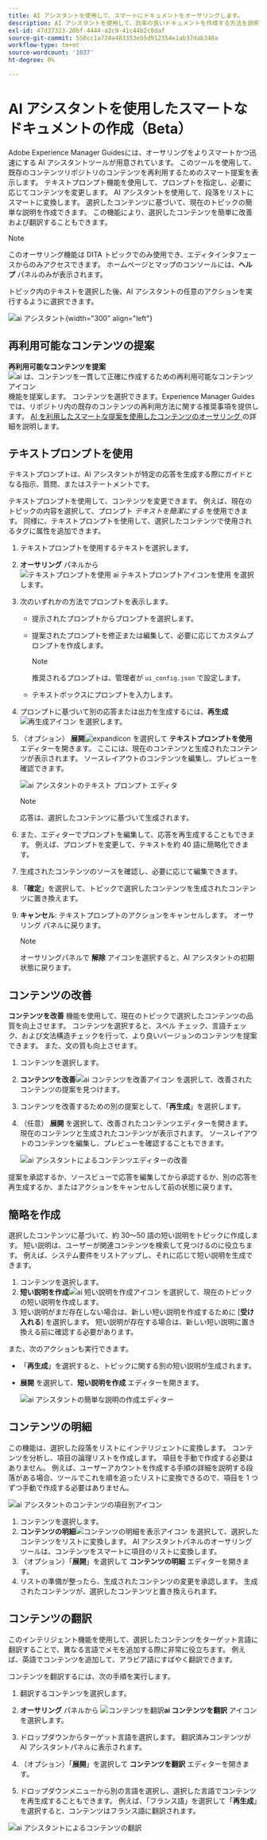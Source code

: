 ```yaml
---
title: AI アシスタントを使用して、スマートにドキュメントをオーサリングします。
description: AI アシスタントを使用して、効率の良いドキュメントを作成する方法を説明します。
exl-id: 47d37323-20bf-4444-a2c9-41c44b2c8daf
source-git-commit: 558cc1a724a483353eb5d912354e1ab37dab348a
workflow-type: tm+mt
source-wordcount: '1037'
ht-degree: 0%

---
```


# AI アシスタントを使用したスマートなドキュメントの作成（Beta）

Adobe Experience Manager Guidesには、オーサリングをよりスマートかつ迅速にする AI アシスタントツールが用意されています。 このツールを使用して、既存のコンテンツリポジトリのコンテンツを再利用するためのスマート提案を表示します。 テキストプロンプト機能を使用して、プロンプトを指定し、必要に応じてコンテンツを変更します。 AI アシスタントを使用して、段落をリストにスマートに変換します。 選択したコンテンツに基づいて、現在のトピックの簡単な説明を作成できます。 この機能により、選択したコンテンツを簡単に改善および翻訳することもできます。

>[!NOTE]
>
> このオーサリング機能は DITA トピックでのみ使用でき、エディタインタフェースからのみアクセスできます。 ホームページとマップのコンソールには、**ヘルプ** パネルのみが表示されます。

トピック内のテキストを選択した後、AI アシスタントの任意のアクションを実行するように選択できます。

![ai アシスタント ](./images/ai-assistant-panel.png){width="300" align="left"}

## 再利用可能なコンテンツの提案


**再利用可能なコンテンツを提案**![ai は、コンテンツを一貫して正確に作成するための再利用可能なコンテンツアイコン ](./images/ai-suggest-reusable-content-icon.svg) 機能を提案します。 コンテンツを選択できます。Experience Manager Guidesでは、リポジトリ内の既存のコンテンツの再利用方法に関する推奨事項を提供します。
[AI を利用したスマートな提案を使用したコンテンツのオーサリング ](authoring-ai-based-smart-suggestions.md) の詳細を説明します。


## テキストプロンプトを使用

テキストプロンプトは、AI アシスタントが特定の応答を生成する際にガイドとなる指示、質問、またはステートメントです。

テキストプロンプトを使用して、コンテンツを変更できます。 例えば、現在のトピックの内容を選択して、プロンプト *テキストを簡潔にする* を使用できます。 同様に、テキストプロンプトを使用して、選択したコンテンツで使用されるタグに属性を追加できます。

1. テキストプロンプトを使用するテキストを選択します。
1. **オーサリング** パネルから ![ テキストプロンプトを使用 **&#x200B;**&#x200B;ai テキストプロンプトアイコンを使用 ](./images/ai-use-text-prompt.svg) を選択します。
1. 次のいずれかの方法でプロンプトを表示します。

   - 提示されたプロンプトからプロンプトを選択します。
   - 提案されたプロンプトを修正または編集して、必要に応じてカスタムプロンプトを作成します。

     >[!NOTE]
     >
     > 推奨されるプロンプトは、管理者が `ui_config.json` で設定します。

   - テキストボックスにプロンプトを入力します。


1. プロンプトに基づいて別の応答または出力を生成するには、**再生成**![ 再生成アイコン ](./images/refresh-icon.svg) を選択します。

1. （オプション） **展開**![expandicon](./images/expand-icon.svg) を選択して **テキストプロンプトを使用** エディターを開きます。 ここには、現在のコンテンツと生成されたコンテンツが表示されます。 ソースレイアウトのコンテンツを編集し、プレビューを確認できます。

   ![ai アシスタントのテキスト プロンプト エディタ ](./images/text-prompt.png)


   >[!NOTE]
   >
   > 応答は、選択したコンテンツに基づいて生成されます。



1. また、エディターでプロンプトを編集して、応答を再生成することもできます。 例えば、プロンプトを変更して、テキストを約 40 語に簡略化できます。

1. 生成されたコンテンツのソースを確認し、必要に応じて編集できます。

1. 「**確定**」を選択して、トピックで選択したコンテンツを生成されたコンテンツに置き換えます。
1. **キャンセル**: テキストプロンプトのアクションをキャンセルします。 オーサリング パネルに戻ります。

   >[!NOTE]
   >
   > オーサリングパネルで **解除** アイコンを選択すると、AI アシスタントの初期状態に戻ります。

## コンテンツの改善

**コンテンツを改善** 機能を使用して、現在のトピックで選択したコンテンツの品質を向上させます。 コンテンツを選択すると、スペル チェック、言語チェック、および文法構造チェックを行って、より良いバージョンのコンテンツを提案できます。 また、文の質も向上させます。

1. コンテンツを選択します。
1. **コンテンツを改善**![ai コンテンツを改善アイコン ](./images/ai-improve-icon.svg) を選択して、改善されたコンテンツの提案を見つけます。
1. コンテンツを改善するための別の提案として、「**再生成**」を選択します。

1. （任意） **展開** を選択して、改善されたコンテンツエディターを開きます。 現在のコンテンツと生成されたコンテンツが表示されます。 ソースレイアウトのコンテンツを編集し、プレビューを確認することもできます。



   ![ai アシスタントによるコンテンツエディターの改善 ](./images/ai-assisstant-improve-content.png)

提案を承認するか、ソースビューで応答を編集してから承認するか、別の応答を再生成するか、またはアクションをキャンセルして前の状態に戻ります。





## 簡略を作成

選択したコンテンツに基づいて、約 30～50 語の短い説明をトピックに作成します。 短い説明は、ユーザーが関連コンテンツを検索して見つけるのに役立ちます。
例えば、システム要件をリストアップし、それに応じて短い説明を生成できます。



1. コンテンツを選択します。
1. **短い説明を作成**![ai 短い説明を作成アイコン ](./images/ai-create-shortdesc-icon.svg) を選択して、現在のトピックの短い説明を作成します。
1. 短い説明がまだ存在しない場合は、新しい短い説明を作成するために [**受け入れる**] を選択します。 短い説明が存在する場合は、新しい短い説明に置き換える前に確認する必要があります。

また、次のアクションも実行できます。

- 「**再生成**」を選択すると、トピックに関する別の短い説明が生成されます。
- **展開** を選択して、**短い説明を作成** エディターを開きます。

  ![ai アシスタントの簡単な説明の作成エディター ](./images/ai-assistant-create-short-desc.png)




## コンテンツの明細

この機能は、選択した段落をリストにインテリジェントに変換します。  コンテンツを分析し、項目の論理リストを作成します。 項目を手動で作成する必要はありません。 例えば、ユーザーアカウントを作成する手順の詳細を説明する段落がある場合、ツールでこれを順を追ったリストに変換できるので、項目を 1 つずつ手動で作成する必要はありません。

![ai アシスタントのコンテンツの項目別アイコン ](./images/ai-assisstant-itemise-content.png)



1. コンテンツを選択します。
1. **コンテンツの明細**![ コンテンツの明細を表示アイコン ](./images/ai-itemize-icon.svg) を選択して、選択したコンテンツをリストに変換します。
AI アシスタントパネルのオーサリングツールは、コンテンツをスマートに項目のリストに変換します。
1. （オプション）「**展開**」を選択して **コンテンツの明細** エディターを開きます。
1. リストの準備が整ったら、生成されたコンテンツの変更を承認します。 生成されたコンテンツが、選択したコンテンツと置き換えられます。



## コンテンツの翻訳

このインテリジェント機能を使用して、選択したコンテンツをターゲット言語に翻訳することで、異なる言語でメモを追加する際に非常に役立ちます。 例えば、英語でコンテンツを追加して、アラビア語にすばやく翻訳できます。

コンテンツを翻訳するには、次の手順を実行します。

1. 翻訳するコンテンツを選択します。
1. **オーサリング** パネルから ![ コンテンツを翻訳 ](./images/ai-translate-content-icon.svg)**ai コンテンツを翻訳** アイコンを選択します。
1. ドロップダウンからターゲット言語を選択します。 翻訳済みコンテンツが AI アシスタントパネルに表示されます。

1. （オプション）「**展開**」を選択して **コンテンツを翻訳** エディターを開きます。
1. ドロップダウンメニューから別の言語を選択し、選択した言語でコンテンツを再生成することもできます。 例えば、「フランス語」を選択して「**再生成**」を選択すると、コンテンツはフランス語に翻訳されます。

![ai アシスタントによるコンテンツの翻訳 ](./images/ai-assisstant-translate-content.png)
